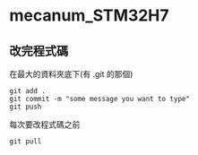 # mecanum_STM32H7

## 改完程式碼
在最大的資料夾底下(有 .git 的那個)
```
git add .
git commit -m "some message you want to type"
git push
```

每次要改程式碼之前
```
git pull
```
